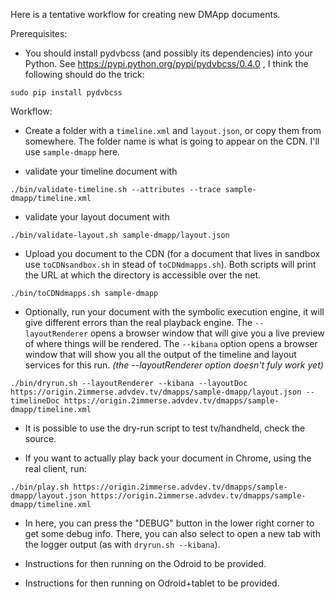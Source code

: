 Here is a tentative workflow for creating new DMApp documents.

Prerequisites:

- You should install pydvbcss (and possibly its dependencies) into your Python.
  See https://pypi.python.org/pypi/pydvbcss/0.4.0 , I think the following should do the trick:
  
```
sudo pip install pydvbcss
```

Workflow:

- Create a folder with a `timeline.xml` and `layout.json`, or copy them from somewhere.
  The folder name is what is going to appear on the CDN. I'll use `sample-dmapp` here.

- validate your timeline document with

```
./bin/validate-timeline.sh --attributes --trace sample-dmapp/timeline.xml
```

- validate your layout document with

```
./bin/validate-layout.sh sample-dmapp/layout.json
```

- Upload you document to the CDN (for a document that lives in sandbox use `toCDNsandbox.sh`
  in stead of `toCDNdmapps.sh`). Both scripts will print the URL at which the
  directory is accessible over the net.
  
```
./bin/toCDNdmapps.sh sample-dmapp
```

- Optionally, run your document with the symbolic execution engine, it will give
  different errors than the real playback engine. The `--layoutRenderer` opens a browser
  window that will give you a live preview of where things will be rendered.
  The `--kibana` option opens a browser window that will show you all the output of the timeline and
  layout services for this run. *(the --layoutRenderer option doesn't fuly work yet)*
  
```
./bin/dryrun.sh --layoutRenderer --kibana --layoutDoc https://origin.2immerse.advdev.tv/dmapps/sample-dmapp/layout.json --timelineDoc https://origin.2immerse.advdev.tv/dmapps/sample-dmapp/timeline.xml

```

- It is possible to use the dry-run script to test tv/handheld, check the source.

- If you want to actually play back your document in Chrome, using the real client, run:

```
./bin/play.sh https://origin.2immerse.advdev.tv/dmapps/sample-dmapp/layout.json https://origin.2immerse.advdev.tv/dmapps/sample-dmapp/timeline.xml
```

- In here, you can press the "DEBUG" button in the lower right corner to get some debug info. There, you can
  also select to open a new tab with the logger output (as with `dryrun.sh --kibana`). 
  
- Instructions for then running on the Odroid to be provided.

- Instructions for then running on Odroid+tablet to be provided.
